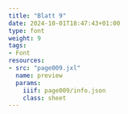 ```yaml
---
title: "Blatt 9"
date: 2024-10-01T18:47:43+01:00
type: font
weight: 9
tags:
- Font
resources:
- src: "page009.jxl"
  name: preview
  params:
    iiif: page009/info.json
    class: sheet
---
```

